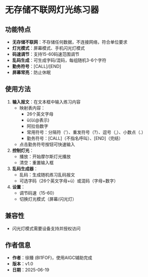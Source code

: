 ﻿# 无存储不联网灯光练习器

## 功能特点

- **无存储不联网**：不存储任何数据，不连接网络，符合单位要求
- **灯光模式**：屏幕模式、手机闪光灯模式
- **码速调节**：支持15-60码速范围调节
- **乱码生成**：可生成字码/混码，每组随机3-6个字符
- **勤务符号**：[CALL]/[END]
- **屏幕常亮**：防止休眠

## 使用方法

1. **输入报文**：在文本框中输入练习内容
   - 映射表内容：
      - 26个英文字母
      - ü(以@表示)
      - 阿拉伯数字
      - 常用符号：分隔符（'）、重发符号（?）、逗号（,）、小数点（.）
      - 勤务符号：[CALL]（不指名呼叫）、[END]（完结）
   - 点击勤务符号按钮可快速输入
2. **控制灯光**：
   - 播放：开始摩尔斯灯光播放
   - 清空：重置输入框
3. **乱码生成器**：
   - 乱码：生成随机练习乱码报文
   - 可选字码（26个英文字母+ü）或混码（字母+数字）
5. **设置**：
   - 调节码速（15-60）
   - 切换灯光模式（屏幕/闪光灯）

## 兼容性
   - 闪光灯模式需要设备支持并授权访问

## 作者信息

- **作者**：徐臻 (BI1FOF)，使用AIGC辅助完成
- **版本**：v1.0
- **日期**：2025-06-19


